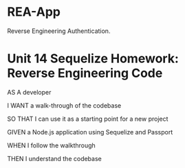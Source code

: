 # REA-App
Reverse Engineering Authentication.

# Unit 14 Sequelize Homework: Reverse Engineering Code
AS A developer

I WANT a walk-through of the codebase

SO THAT I can use it as a starting point for a new project

GIVEN a Node.js application using Sequelize and Passport

WHEN I follow the walkthrough

THEN I understand the codebase